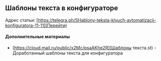 ## Шаблоны текста в конфигураторе

Адрес статьи: [https://telegra.ph/SHablony-teksta-klyuch-avtomatizacii-konfiguratora-11-11](Перейти) 

#### Дополнительные материалы
+ [https://cloud.mail.ru/public/x2Mc/psaAKhe2R](Шаблоны текста.st) - Доработанный шаблоны текста для конфигуратора
